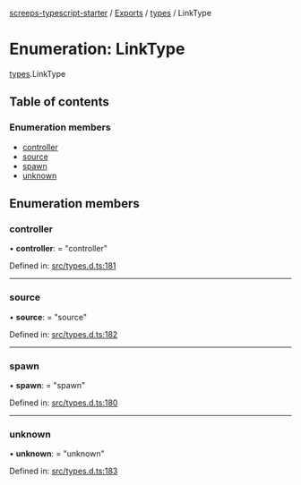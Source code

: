 [screeps-typescript-starter](../README.md) / [Exports](../modules.md) / [types](../modules/types.md) / LinkType

# Enumeration: LinkType

[types](../modules/types.md).LinkType

## Table of contents

### Enumeration members

- [controller](types.linktype.md#controller)
- [source](types.linktype.md#source)
- [spawn](types.linktype.md#spawn)
- [unknown](types.linktype.md#unknown)

## Enumeration members

### controller

• **controller**: = "controller"

Defined in: [src/types.d.ts:181](https://github.com/Baelyk/screeps/blob/94a340d/src/types.d.ts#L181)

___

### source

• **source**: = "source"

Defined in: [src/types.d.ts:182](https://github.com/Baelyk/screeps/blob/94a340d/src/types.d.ts#L182)

___

### spawn

• **spawn**: = "spawn"

Defined in: [src/types.d.ts:180](https://github.com/Baelyk/screeps/blob/94a340d/src/types.d.ts#L180)

___

### unknown

• **unknown**: = "unknown"

Defined in: [src/types.d.ts:183](https://github.com/Baelyk/screeps/blob/94a340d/src/types.d.ts#L183)

